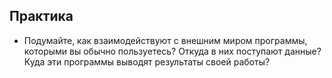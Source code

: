 ## Практика

- Подумайте, как взаимодействуют с внешним миром программы, которыми вы обычно пользуетесь? Откуда в них поступают данные? Куда эти программы выводят результаты своей работы?
